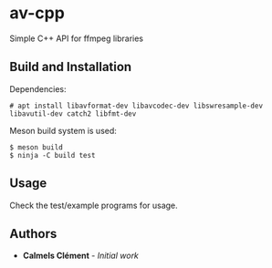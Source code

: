 # av-cpp
Simple C++ API for ffmpeg libraries

## Build and Installation

Dependencies:

```console
# apt install libavformat-dev libavcodec-dev libswresample-dev libavutil-dev catch2 libfmt-dev
```

Meson build system is used:

```console
$ meson build
$ ninja -C build test
```

## Usage

Check the test/example programs for usage.

## Authors

* **Calmels Clément** - *Initial work*

